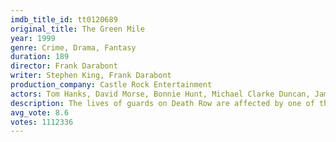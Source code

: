 ```yaml
---
imdb_title_id: tt0120689
original_title: The Green Mile
year: 1999
genre: Crime, Drama, Fantasy
duration: 189
director: Frank Darabont
writer: Stephen King, Frank Darabont
production_company: Castle Rock Entertainment
actors: Tom Hanks, David Morse, Bonnie Hunt, Michael Clarke Duncan, James Cromwell, Michael Jeter, Graham Greene, Doug Hutchison, Sam Rockwell, Barry Pepper, Jeffrey DeMunn, Patricia Clarkson, Harry Dean Stanton, Dabbs Greer, Eve Brent
description: The lives of guards on Death Row are affected by one of their charges: a black man accused of child murder and rape, yet who has a mysterious gift.
avg_vote: 8.6
votes: 1112336
---
```

